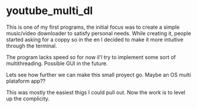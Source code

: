 # youtube_multi_dl

This is one of my first programs, the initial focus was to create a simple music/video
downloader to satisfy personal needs. While creating it, people started asking
for a coppy so in the en I decided to make it more intuitive through the terminal.

The program lacks speed so for now il'l try to implement some sort of multithreading.
Possible GUI in the future.


Lets see how further we can make this small proyect go. Maybe an OS multi plataform app??


This was mostly the easiest thigs I could pull out. Now the work is to level up the complicity.
